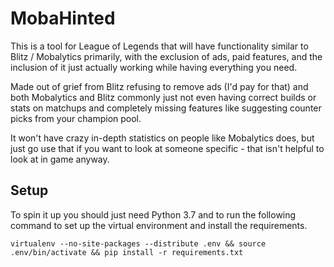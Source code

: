 # MobaHinted
This is a tool for League of Legends that will have functionality similar to
Blitz / Mobalytics primarily, with the exclusion of ads, paid features, and the
inclusion of it just actually working while having everything you need.

Made out of grief from Blitz refusing to remove ads (I'd pay for that) and
both Mobalytics and Blitz commonly just not even having correct builds or
stats on matchups and completely missing features like suggesting counter
picks from your champion pool.

It won't have crazy in-depth statistics on people like Mobalytics does,
but just go use that if you want to look at someone specific - that isn't
helpful to look at in game anyway.

## Setup

To spin it up you should just need Python 3.7 and to run the following command
to set up the virtual environment and install the requirements.

`virtualenv --no-site-packages --distribute .env
    && source .env/bin/activate
    && pip install -r requirements.txt`